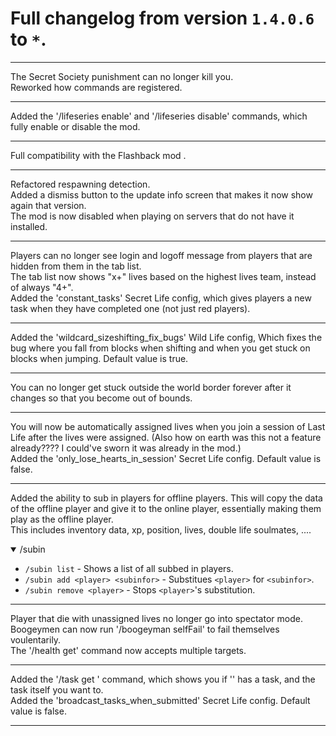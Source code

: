 # Full changelog from version `1.4.0.6` to `*`.

----------

The Secret Society punishment can no longer kill you.<br>
Reworked how commands are registered.

----------

Added the '/lifeseries enable' and '/lifeseries disable' commands, which fully enable or disable the mod.

----------

Full compatibility with the Flashback mod .

----------

Refactored respawning detection.<br>
Added a dismiss button to the update info screen that makes it now show again that version.<br>
The mod is now disabled when playing on servers that do not have it installed.

----------

Players can no longer see login and logoff message from players that are hidden from them in the tab list.<br>
The tab list now shows "x+" lives based on the highest lives team, instead of always "4+".<br>
Added the 'constant_tasks' Secret Life config, which gives players a new task when they have completed one (not just red players).

----------

Added the 'wildcard_sizeshifting_fix_bugs' Wild Life config, Which fixes the bug where you fall from blocks when shifting and when you get stuck on blocks when jumping. Default value is true.

----------

You can no longer get stuck outside the world border forever after it changes so that you become out of bounds.

----------

You will now be automatically assigned lives when you join a session of Last Life after the lives were assigned. (Also how on earth was this not a feature already???? I could've sworn it was already in the mod.)<br>
Added the 'only_lose_hearts_in_session' Secret Life config. Default value is false.

----------

Added the ability to sub in players for offline players. This will copy the data of the offline player and give it to the online player, essentially making them play as the offline player.<br>
This includes inventory data, xp, position, lives, double life soulmates, ....

<details open>
<summary>/subin</summary>

- `/subin list` - Shows a list of all subbed in players.
- `/subin add <player> <subinfor>` - Substitues `<player>` for `<subinfor>`.
- `/subin remove <player>` - Stops `<player>`'s substitution.
</details>

----------

Player that die with unassigned lives no longer go into spectator mode.<br>
Boogeymen can now run '/boogeyman selfFail' to fail themselves voulentarily.<br>
The '/health get' command now accepts multiple targets.

----------

Added the '/task get <player>' command, which shows you if '<player>' has a task, and the task itself you want to.<br>
Added the 'broadcast_tasks_when_submitted' Secret Life config. Default value is false.

----------

